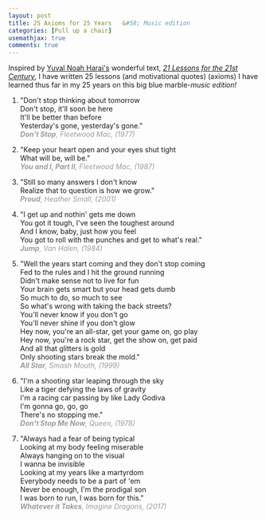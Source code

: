 ```yaml
---
layout: post
title: 25 Axioms for 25 Years	&#58; Music edition
categories: [Pull up a chair]
usemathjax: true
comments: true
---
```


Inspired by [Yuval Noah Harai's](https://www.ynharari.com/about/) wonderful text, [*21 Lessons for the 21st Century*](https://www.amazon.ca/Lessons-21st-Century-Yuval-Harari/dp/0771048882/ref=sr_1_1?adgrpid=1356797581896216&hvadid=84800003692843&hvbmt=be&hvdev=c&hvlocphy=123984&hvnetw=o&hvqmt=e&hvtargid=kwd-84800019577937%3Aloc-32&hydadcr=10230_10408543&keywords=21+lessons+for+the+21st+century+by+yuval+noah+harari&qid=1652460161&sr=8-1), I have written 25 lessons (and motivational quotes) (axioms) I have learned thus far in my 25 years on this big blue marble-*music edition!*
    
  1.  <p>"Don't stop thinking about tomorrow<br>
          Don't stop, it'll soon be here<br>
          It'll be better than before<br>
          Yesterday's gone, yesterday's gone."<br>
          <span style = "color:#989d9e"><em><b>Don't Stop</b>, Fleetwood Mac, (1977)</em></span>
      </p>

  2.  <p>"Keep your heart open and your eyes shut tight<br>
       What will be, will be."<br>
       <span style = "color:#989d9e"><em><b>You and I, Part II</b>, Fleetwood Mac, (1987)</em></span>
       </p>

  3.  <p>"Still so many answers I don't know<br>
      Realize that to question is how we grow."<br>
      <span style = "color:#989d9e"><em><b>Proud</b>, Heather Small, (2001)</em></span>
      </p>

  4.  <p>"I get up and nothin' gets me down<br>
      You got it tough, I've seen the toughest around<br>
      And I know, baby, just how you feel<br>
      You got to roll with the punches and get to what's real."<br>
      <span style = "color:#989d9e"><em><b>Jump</b>, Van Halen, (1984)</em></span>
      </p>
    
   5.  <p>"Well the years start coming and they don't stop coming<br>
       Fed to the rules and I hit the ground running<br>
       Didn't make sense not to live for fun<br>
       Your brain gets smart but your head gets dumb<br>
       So much to do, so much to see<br>
       So what's wrong with taking the back streets?<br>
       You'll never know if you don't go<br>
       You'll never shine if you don't glow<br>
       Hey now, you're an all-star, get your game on, go play<br>
       Hey now, you're a rock star, get the show on, get paid<br>
       And all that glitters is gold<br>
       Only shooting stars break the mold."<br>
       <span style = "color:#989d9e"><em><b>All Star</b>, Smash Mouth, (1999)</em></span>
       </p>
       
   6.  <p>"I'm a shooting star leaping through the sky<br> 
       Like a tiger defying the laws of gravity<br>
       I'm a racing car passing by like Lady Godiva<br>
       I'm gonna go, go, go<br>
       There's no stopping me."<br>
       <span style = "color:#989d9e"><em><b>Don't Stop Me Now</b>, Queen, (1978)</em></span>
       </p>

  7.   <p>"Always had a fear of being typical<br>
        Looking at my body feeling miserable<br>
        Always hanging on to the visual<br>
        I wanna be invisible<br>
        Looking at my years like a martyrdom<br>
        Everybody needs to be a part of 'em<br>
        Never be enough, I'm the prodigal son<br>
        I was born to run, I was born for this."<br>
        <span style = "color:#989d9e"><em><b>Whatever it Takes</b>, Imagine Dragons, (2017)</em></span>































